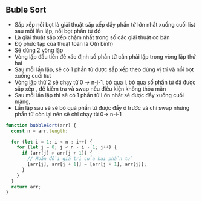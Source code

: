 ## Buble Sort
- Sắp xếp nổi bọt là giải thuật sắp xếp đẩy phần tử lớn nhất xuống cuối list sau mỗi lần lặp, nổi bọt phần tử đó 
- Là giải thuật sắp xếp chậm nhất trong số các giải thuật cơ bản
- Độ phức tạp của thuật toán là O(n bình)
- Sẽ dùng 2 vòng lặp
- Vòng lặp đầu tiên để xác định số phần tử cần phải lặp trong vòng lặp thứ hai
- Sau mỗi lần lặp, sẽ có 1 phần tử được sắp xếp theo đúng vị trí và nổi bọt xuống cuối list
- Vòng lặp thứ 2 sẽ chạy từ 0 -> n-i-1, bỏ qua i, bỏ qua số phần tử đã được sắp xếp , để kiểm tra và swap nếu điều kiện không thỏa mãn
- Sau mỗi lần lặp thì sẽ có 1 phần tử Lớn nhất sẽ được đẩy xuống cuối mảng,
- Lần lặp sau sẽ sẽ bỏ quả phần tử được đẩy ở trước và chỉ swap nhưng phần tử còn lại nên sẽ chỉ chạy từ 0-> n-i-1
```js
function bubbleSort(arr) {
  const n = arr.length;

  for (let i = 1; i < n ; i++) {
    for (let j = 0; j < n - i - 1; j++) {
      if (arr[j] > arr[j + 1]) {
        // Hoán đổi giá trị của hai phần tử
        [arr[j], arr[j + 1]] = [arr[j + 1], arr[j]];
      }
    }
  }
  return arr;
}
```